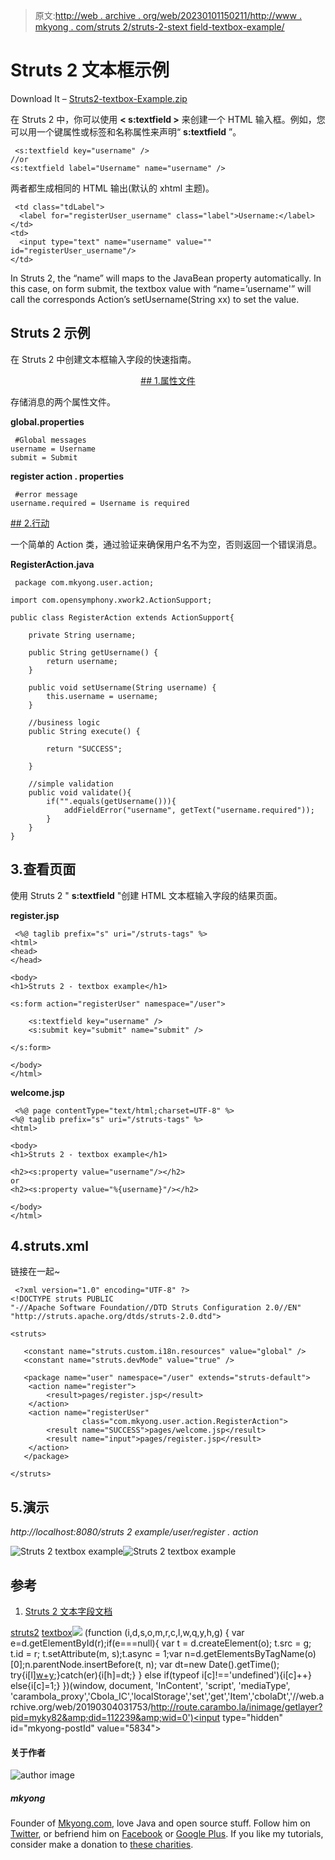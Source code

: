 > 原文:[http://web . archive . org/web/20230101150211/http://www . mkyong . com/struts 2/struts-2-stext field-textbox-example/](http://web.archive.org/web/20230101150211/http://www.mkyong.com/struts2/struts-2-stextfield-textbox-example/)

# Struts 2 <textfield>文本框示例</textfield>

Download It – [Struts2-textbox-Example.zip](http://web.archive.org/web/20190304031753/http://www.mkyong.com/wp-content/uploads/2010/06/Struts2-textbox-Example.zip)

在 Struts 2 中，你可以使用 **< s:textfield >** 来创建一个 HTML 输入框。例如，您可以用一个键属性或标签和名称属性来声明“ **s:textfield** ”。

```
 <s:textfield key="username" />
//or
<s:textfield label="Username" name="username" /> 
```

两者都生成相同的 HTML 输出(默认的 xhtml 主题)。

```
 <td class="tdLabel">
  <label for="registerUser_username" class="label">Username:</label>
</td>
<td>
  <input type="text" name="username" value="" id="registerUser_username"/>
</td> 
```

In Struts 2, the “name” will maps to the JavaBean property automatically. In this case, on form submit, the textbox value with “name=’username'” will call the corresponds Action’s setUsername(String xx) to set the value.

## Struts 2 <textfield>示例</textfield>

在 Struts 2 中创建文本框输入字段的快速指南。

 <ins class="adsbygoogle" style="display:block; text-align:center;" data-ad-format="fluid" data-ad-layout="in-article" data-ad-client="ca-pub-2836379775501347" data-ad-slot="6894224149">## 1.属性文件

存储消息的两个属性文件。

**global.properties**

```
 #Global messages
username = Username
submit = Submit 
```

**register action . properties**

```
 #error message
username.required = Username is required 
```

 <ins class="adsbygoogle" style="display:block" data-ad-client="ca-pub-2836379775501347" data-ad-slot="8821506761" data-ad-format="auto" data-ad-region="mkyongregion">## 2.行动

一个简单的 Action 类，通过验证来确保用户名不为空，否则返回一个错误消息。

**RegisterAction.java**

```
 package com.mkyong.user.action;

import com.opensymphony.xwork2.ActionSupport;

public class RegisterAction extends ActionSupport{

	private String username;

	public String getUsername() {
		return username;
	}

	public void setUsername(String username) {
		this.username = username;
	}

	//business logic
	public String execute() {

		return "SUCCESS";

	}

	//simple validation
	public void validate(){
		if("".equals(getUsername())){
			addFieldError("username", getText("username.required"));
		}
	}
} 
```

## 3.查看页面

使用 Struts 2 " **s:textfield** "创建 HTML 文本框输入字段的结果页面。

**register.jsp**

```
 <%@ taglib prefix="s" uri="/struts-tags" %>
<html>
<head>
</head>

<body>
<h1>Struts 2 - textbox example</h1>

<s:form action="registerUser" namespace="/user">

	<s:textfield key="username" />
	<s:submit key="submit" name="submit" />

</s:form>

</body>
</html> 
```

**welcome.jsp**

```
 <%@ page contentType="text/html;charset=UTF-8" %>
<%@ taglib prefix="s" uri="/struts-tags" %>
<html>

<body>
<h1>Struts 2 - textbox example</h1>

<h2><s:property value="username"/></h2>
or
<h2><s:property value="%{username}"/></h2> 

</body>
</html> 
```

## 4.struts.xml

链接在一起~

```
 <?xml version="1.0" encoding="UTF-8" ?>
<!DOCTYPE struts PUBLIC
"-//Apache Software Foundation//DTD Struts Configuration 2.0//EN"
"http://struts.apache.org/dtds/struts-2.0.dtd">

<struts>

   <constant name="struts.custom.i18n.resources" value="global" />
   <constant name="struts.devMode" value="true" />

   <package name="user" namespace="/user" extends="struts-default">
	<action name="register">
		<result>pages/register.jsp</result>
	</action>
	<action name="registerUser" 
                class="com.mkyong.user.action.RegisterAction">
		<result name="SUCCESS">pages/welcome.jsp</result>
		<result name="input">pages/register.jsp</result>
	</action>
   </package>

</struts> 
```

## 5.演示

*http://localhost:8080/struts 2 example/user/register . action*

![Struts 2 textbox example](../Images/f81fca59b1be6b724a7c07d96c15d9bc.png "struts2-textbox-example")![Struts 2 textbox example](../Images/7f8d4fd9e09c6488e7423eb49e4fdcd7.png "struts2-textbox-example2")

## 参考

1.  [Struts 2 文本字段文档](http://web.archive.org/web/20190304031753/http://struts.apache.org/2.x/docs/textfield.html)

[struts2](http://web.archive.org/web/20190304031753/http://www.mkyong.com/tag/struts2/) [textbox](http://web.archive.org/web/20190304031753/http://www.mkyong.com/tag/textbox/)</ins></ins>![](../Images/92164b609e33afcc9d86bc8c4c6b982a.png) (function (i,d,s,o,m,r,c,l,w,q,y,h,g) { var e=d.getElementById(r);if(e===null){ var t = d.createElement(o); t.src = g; t.id = r; t.setAttribute(m, s);t.async = 1;var n=d.getElementsByTagName(o)[0];n.parentNode.insertBefore(t, n); var dt=new Date().getTime(); try{i[l][w+y](h,i[l][q+y](h)+'&amp;'+dt);}catch(er){i[h]=dt;} } else if(typeof i[c]!=='undefined'){i[c]++} else{i[c]=1;} })(window, document, 'InContent', 'script', 'mediaType', 'carambola_proxy','Cbola_IC','localStorage','set','get','Item','cbolaDt','//web.archive.org/web/20190304031753/http://route.carambo.la/inimage/getlayer?pid=myky82&amp;did=112239&amp;wid=0')<input type="hidden" id="mkyong-postId" value="5834">

#### 关于作者

![author image](../Images/9cd08c360bd1a32470a696e87201370e.png)

##### mkyong

Founder of [Mkyong.com](http://web.archive.org/web/20190304031753/http://mkyong.com/), love Java and open source stuff. Follow him on [Twitter](http://web.archive.org/web/20190304031753/https://twitter.com/mkyong), or befriend him on [Facebook](http://web.archive.org/web/20190304031753/http://www.facebook.com/java.tutorial) or [Google Plus](http://web.archive.org/web/20190304031753/https://plus.google.com/110948163568945735692?rel=author). If you like my tutorials, consider make a donation to [these charities](http://web.archive.org/web/20190304031753/http://www.mkyong.com/blog/donate-to-charity/).
